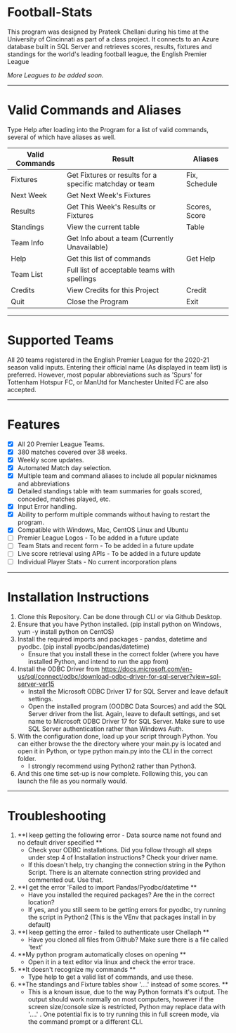 # Football-Stats

This program was designed by Prateek Chellani during his time at the University of Cincinnati as part of a class project. It connects to an Azure database built in SQL Server and retrieves scores, results, fixtures and standings for the world's leading football league, the English Premier League

*More Leagues to be added soon.*

 -----
 # Valid Commands and Aliases 

Type Help after loading into the Program for a list of valid commands, several of which have aliases as well. 

|**Valid Commands** | **Result**                                                   | **Aliases**                |
|-------------------|--------------------------------------------------------------|----------------------------|
|Fixtures           | Get Fixtures or results for a specific matchday or team      | Fix, Schedule              |
|Next Week          | Get Next Week's Fixtures                                     |                            |
|Results            | Get This Week's Results or Fixtures                          | Scores, Score              |
|Standings          | View the current table                                       | Table                      |
|Team Info          | Get Info about a team (Currently Unavailable)                |                            |
|Help               | Get this list of commands                                    | Get Help                   |
|Team List          | Full list of acceptable teams with spellings                 |                            |
|Credits            | View Credits for this Project                                | Credit                     |
|Quit               | Close the Program                                            | Exit                       |


 -----

# Supported Teams
All 20 teams registered in the English Premier League for the 2020-21 season valid inputs. Entering their official name (As displayed in team list) is preferred.
However, most popular abbreviations such as 'Spurs' for Tottenham Hotspur FC, or ManUtd for Manchester United FC are also accepted. 

 -----
 
# Features

- [X] All 20 Premier League Teams.
- [X] 380 matches covered over 38 weeks.
- [X] Weekly score updates.
- [X] Automated Match day selection.
- [X] Multiple team and command aliases to include all popular nicknames and abbreviations
- [X] Detailed standings table with team summaries for goals scored, conceded, matches played, etc. 
- [X] Input Error handling.
- [X] Ability to perform multiple commands without having to restart the program. 
- [X] Compatible with Windows, Mac, CentOS Linux and Ubuntu
- [ ] Premier League Logos - To be added in a future update
- [ ] Team Stats and recent form - To be added in a future update
- [ ] Live score retrieval using APIs - To be added in a future update
- [ ] Individual Player Stats - No current incorporation plans
----


# Installation Instructions

1. Clone this Repository. Can be done through CLI or via Github Desktop. 
2. Ensure that you have Python installed. (pip install python on Windows, yum -y install python on CentOS)
3. Install the required imports and packages - pandas, datetime and pyodbc. (pip install pyodbc/pandas/datetime)
   - Ensure that you install these in the correct folder (where you have installed Python, and intend to run the app from)
4. Install the ODBC Driver from https://docs.microsoft.com/en-us/sql/connect/odbc/download-odbc-driver-for-sql-server?view=sql-server-ver15
   - Install the Microsoft ODBC Driver 17 for SQL Server and leave default settings. 
   - Open the installed program (OODBC Data Sources) and add the SQL Server driver from the list. Again, leave to default settings, and set name to Microsoft ODBC Driver 17 for SQL Server. Make sure to use SQL Server authentication rather than Windows Auth. 
5. With the configuration done, load up your script through Python. You can either browse the the directory where your main.py is located and open it in Python, or type python main.py into the CLI in the correct folder. 
   - I strongly recommend using Python2 rather than Python3.
6. And this one time set-up is now complete. Following this, you can launch the file as you normally would. 

 -----
# Troubleshooting

1. **I keep getting the following error - Data source name not found and no default driver specified **
   - Check your ODBC installations. Did you follow through all steps under step 4 of Installation instructions? Check your driver name. 
   - If this doesn't help, try changing the connection string in the Python Script. There is an alternate connection string provided and commented out. Use that. 
2. **I get the error 'Failed to import Pandas/Pyodbc/datetime **
   - Have you installed the required packages? Are the in the correct location?
   - If yes, and you still seem to be getting errors for pyodbc, try running the script in Python2 (This is the VEnv that packages install in by default)
3. **I keep getting the error - failed to authenticate user Chellaph **
   - Have you cloned all files from Github? Make sure there is a file called 'text'
4. **My python program automatically closes on opening **
   - Open it in a text editor via linux and check the error trace. 
5. **It doesn't recognize my commands **
   - Type help to get a valid list of commands, and use these. 
6. **The standings and Fixture tables show '....' instead of some scores. **
   - This is a known issue, due to the way Python formats it's output. The output should work normally on most computers, however if the screen size/console size is restricted, Python may replace data with '....' . One potential fix is to try running this in full screen mode, via the command prompt or a different CLI.

